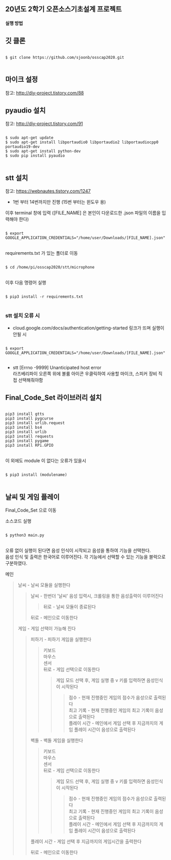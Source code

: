 ## 20년도 2학기 오픈소스기초설계 프로젝트

#### 실행 방법

## 깃 클론
<pre>
<code>
$ git clone https://github.com/sjoonb/osscap2020.git
</code>
</pre>

## 마이크 설정 
참고:  <http://diy-project.tistory.com/88>   

## pyaudio 설치
참고:  <http://diy-project.tistory.com/91>   
<pre>
<code>
$ sudo apt-get update
$ sudo apt-get install libportaudio0 libportaudio2 libportaudiocpp0 portaudio19-dev
$ sudo apt-get install python-dev
$ sudo pip install pyaudio
</code>
</pre>

## stt 설치
참고:  https://webnautes.tistory.com/1247   
- 1번 부터 14번까지만 진행 (15번 부터는 윈도우 용)    
    
이후 terminal 창에 입력 ([FILE_NAME] 은 본인이 다운로드한 .json 파일의 이름을 입력해야 한다)      
<pre>
<code>
$ export GOOGLE_APPLICATION_CREDENTIALS="/home/user/Downloads/[FILE_NAME].json"
</code>
</pre>
requirements.txt 가 있는 폴더로 이동
<pre>
<code>
$ cd /home/pi/osscap2020/stt/microphone
</code>
</pre>
이후 다음 명령어 실행
<pre>
<code>
$ pip3 install -r requirements.txt
</code>
</pre>

### stt 설치 오류 시

- cloud.google.com/docs/authentication/getting-started 링크가 뜨며 실행이 안될 시
<pre>
<code>
$ export GOOGLE_APPLICATION_CREDENTIALS="/home/user/Downloads/[FILE_NAME].json"
</code>
</pre>
- stt [Errno -9999] Unanticipated host error        
라즈베리파이 오른쪽 위에 볼륨 아이콘 우클릭하여 사용할 마이크, 스피커 장비 직접 선택해줘야함

## Final_Code_Set 라이브러리 설치

<pre>
<code>
pip3 install gtts
pip3 install pygcurse
pip3 install urlib.request
pip3 install bs4
pip3 install urlib
pip3 install requests
pip3 install pygame
pip3 install RPi.GPIO
</code>
</pre>
이 외에도 module 이 없다는 오류가 있을시
<pre>
<code>
$ pip3 install (modulename)
</code>
</pre>

## 날씨 및 게임 플레이

Final_Code_Set 으로 이동

소스코드 실행
<pre>
<code>
$ python3 main.py
</code>
</pre>

오류 없이 실행이 된다면 음성 인식이 시작되고 음성을 통하여 기능을 선택한다.    
음성 인식 및 출력은 한국어로 이루어진다.
각 기능에서 선택할 수 있는 기능을 블럭으로 구분하였다.

메인  
> 날씨 - 날씨 모듈을 실행한다    
>> 날씨 - 한번더 '날씨' 음성 입력시, 크롤링을 통한 음성출력이 이루어진다  
>>> 뒤로 - 날씨 모듈이 종료된다        
>>
>> 뒤로 - 메인으로 이동한다  
>
> 게임 - 게임 선택이 가능해 진다     
>> 피하기 - 피하기 게임을 실행한다 
>>> 키보드     
>>> 마우스     
>>> 센서      
>>> 뒤로 - 게임 선택으로 이동한다
>>>> 게임 모드 선택 후, 게임 실행 중 v 키를 입력하면 음성인식이 시작된다   
>>>>> 점수 - 현재 진행중인 게임의 점수가 음성으로 출력된다     
>>>>> 최고 기록 - 현재 진행중인 게임의 최고 기록이 음성으로 출력된다      
>>>>> 플레이 시간 - 메인에서 게임 선택 후 지금까지의 게임 플레이 시간이 음성으로 출력된다      
>>
>> 벽돌 - 벽돌 게임을 실행한다   
>>> 키보드     
>>> 마우스     
>>> 센서    
>>> 뒤로 - 게임 선택으로 이동한다
>>>> 게임 모드 선택 후, 게임 실행 중 v 키를 입력하면 음성인식이 시작된다   
>>>>> 점수 - 현재 진행중인 게임의 점수가 음성으로 출력된다     
>>>>> 최고 기록 - 현재 진행중인 게임의 최고 기록이 음성으로 출력된다      
>>>>> 플레이 시간 - 메인에서 게임 선택 후 지금까지의 게임 플레이 시간이 음성으로 출력된다      
>>
>> 플레이 시간 - 게임 선택 후 지금까지의 게임시간을 출력한다        
>>
>> 뒤로 - 메인으로 이동한다   

